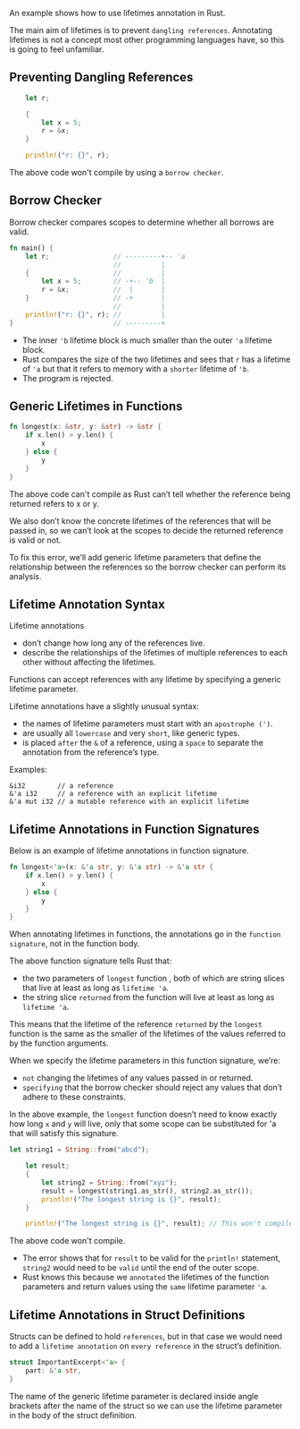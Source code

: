 An example shows how to use lifetimes annotation in Rust.

The main aim of lifetimes is to prevent `dangling references`. Annotating lifetimes is not a concept most other programming languages have, so this is going to feel unfamiliar. 

## Preventing Dangling References

```rust
    let r;

    {
        let x = 5;
        r = &x;
    }

    println!("r: {}", r);
```

The above code won't compile by using a `borrow checker`.

## Borrow Checker

Borrow checker compares scopes to determine whether all borrows are valid. 

```rust
fn main() {
    let r;                // ---------+-- 'a
                          //          |
    {                     //          |
        let x = 5;        // -+-- 'b  |
        r = &x;           //  |       |
    }                     // -+       |
                          //          |
    println!("r: {}", r); //          |
}                         // ---------+
```

- The inner `'b` lifetime block is much smaller than the outer `'a` lifetime block.
- Rust compares the size of the two lifetimes and sees that `r` has a lifetime of `'a` but that it refers to memory with a `shorter` lifetime of `'b`. 
- The program is rejected.

## Generic Lifetimes in Functions

```rust
fn longest(x: &str, y: &str) -> &str {
    if x.len() > y.len() {
        x
    } else {
        y
    }
}
```

The above code can't compile as Rust can’t tell whether the reference being returned refers to x or y.

We also don’t know the concrete lifetimes of the references that will be passed in, so we can’t look at the scopes to decide the returned reference is valid or not.

To fix this error, we’ll add generic lifetime parameters that define the relationship between the references so the borrow checker can perform its analysis.

## Lifetime Annotation Syntax

Lifetime annotations 
- don’t change how long any of the references live.
- describe the relationships of the lifetimes of multiple references to each other without affecting the lifetimes.

Functions can accept references with any lifetime by specifying a generic lifetime parameter.

Lifetime annotations have a slightly unusual syntax: 
- the names of lifetime parameters must start with an `apostrophe (')`.
- are usually all `lowercase` and very `short`, like generic types.
- is placed `after` the `&` of a reference, using a `space` to separate the annotation from the reference’s type.

Examples:
```
&i32        // a reference
&'a i32     // a reference with an explicit lifetime
&'a mut i32 // a mutable reference with an explicit lifetime
```

## Lifetime Annotations in Function Signatures

Below is an example of lifetime annotations in function signature.

```rust
fn longest<'a>(x: &'a str, y: &'a str) -> &'a str {
    if x.len() > y.len() {
        x
    } else {
        y
    }
}
```

When annotating lifetimes in functions, the annotations go in the `function signature`, not in the function body. 

The above function signature tells Rust that: 
- the two parameters of `longest` function , both of which are string slices that live at least as long as `lifetime 'a`. 
- the string slice `returned` from the function will live at least as long as `lifetime 'a`.

This means that the lifetime of the reference `returned` by the `longest` function is the same as the smaller of the lifetimes of the values referred to by the function arguments. 

When we specify the lifetime parameters in this function signature, we’re:
- `not` changing the lifetimes of any values passed in or returned.
- `specifying` that the borrow checker should reject any values that don’t adhere to these constraints.

In the above example, the `longest` function doesn’t need to know exactly how long `x` and `y` will live, only that some scope can be substituted for 'a that will satisfy this signature.

```rust
let string1 = String::from("abcd");

    let result;
    {
        let string2 = String::from("xyz");
        result = longest(string1.as_str(), string2.as_str());
        println!("The longest string is {}", result);
    }

    println!("The longest string is {}", result); // This won't compile.
```

The above code won't compile. 
- The error shows that for `result` to be valid for the `println!` statement, `string2` would need to be `valid` until the end of the outer scope. 
- Rust knows this because we `annotated` the lifetimes of the function parameters and return values using the `same` lifetime parameter `'a`.

## Lifetime Annotations in Struct Definitions

Structs can be defined to hold `references`, but in that case we would need to add a `lifetime annotation` on `every reference` in the struct’s definition.

```rust
struct ImportantExcerpt<'a> {
    part: &'a str,
}
```

The name of the generic lifetime parameter is declared inside angle brackets after the name of the struct so we can use the lifetime parameter in the body of the struct definition.
